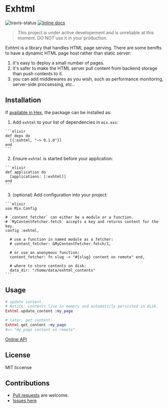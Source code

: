 # Exhtml

![travis-status](https://travis-ci.org/qhwa/exhtml.svg?branch=master)
[![Inline docs](http://inch-ci.org/github/qhwa/exhtml.svg)](http://inch-ci.org/github/qhwa/exhtml)

> This project is under active developement and is unreliable at this moment. DO NOT use it in your production.

Exhtml is a library that handles HTML page serving.
There are some benifts to have a dynamic HTML page host rather than static server:

1. it's easy to deploy a small number of pages.
2. it's safer to make the HTML server pull content from backend storage than push contents to it.
3. you can add middlewares as you wish, such as performance monitoring, server-side procsessing, etc..

## Installation

If [available in Hex](https://hex.pm/docs/publish), the package can be installed as:

  1. Add `exhtml` to your list of dependencies in `mix.exs`:

    ```elixir
    def deps do
      [{:exhtml, "~> 0.1.0"}]
    end
    ```

  2. Ensure `exhtml` is started before your application:

    ```elixir
    def application do
      [applications: [:exhtml]]
    end
    ```

  3. (optional) Add configuration into your project:

    ```elixir
    use Mix.Config

    # `content_fetcher` can either be a module or a function.
    # `MyContentFetcher.fetch` accepts a key and returns content for the key.
    config :exhtml,

      # use a function in named module as a fetcher:
      # content_fetcher: &MyContentFetcher.fetch/1,

      # or use an anonymous function:
      content_fetcher: fn slug -> "#{slug} content on remote" end,

      # where to store contents on disk:
      data_dir: "/home/data/exhtml_contents"
    ```

## Usage

```elixir
# update content.
# Notice: contents live in memory and automaticly persisted in disk.
Exhtml.update_content :my_page

# later, get content:
Exhtml.get_content :my_page
#=> "my_page content on remote"
```

[Online API](https://hexdocs.pm/exhtml/Exhtml.html)

## License

MIT liccense

## Contributions

* [Pull requests](https://github.com/qhwa/exhtml/pulls) are welcome.
* [Issues here](https://github.com/qhwa/exhtml/issues)

